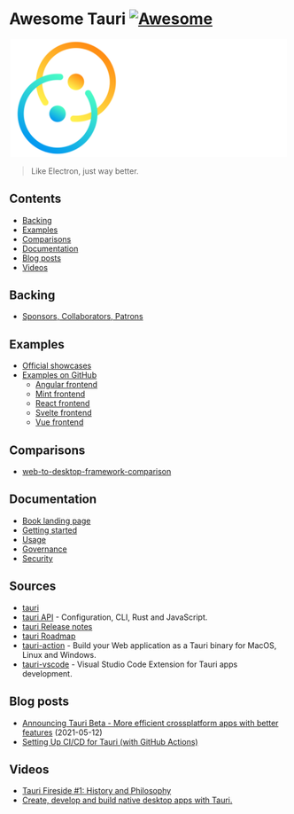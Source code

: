 # Awesome Tauri [![Awesome](https://awesome.re/badge.svg)](https://awesome.re)

<div align="center"><img width="500" src="tauri_with_wordmark.svg" alt="tauri logo"></div>

> Like Electron, just way better.

## Contents

- [Backing](#backing)
- [Examples](#examples)
- [Comparisons](#comparisons)
- [Documentation](#documentation)
- [Blog posts](#blog-posts)
- [Videos](#videos)

## Backing

- [Sponsors, Collaborators, Patrons](https://tauri.studio/en/partners)

## Examples

- [Official showcases](https://tauri.studio/en/showcase)
- [Examples on GitHub](https://github.com/search?q=topic%3Atauri)
  - [Angular frontend](https://github.com/search?q=topic%3Atauri+topic%3Aangular)
  - [Mint frontend](https://github.com/search?q=topic%3Atauri+topic%3Amint)
  - [React frontend](https://github.com/search?q=topic%3Atauri+topic%3Areact)
  - [Svelte frontend](https://github.com/search?q=topic%3Atauri+topic%3Asvelte)
  - [Vue frontend](https://github.com/search?q=topic%3Atauri+topic%3Avue)

## Comparisons

- [web-to-desktop-framework-comparison](https://github.com/Elanis/web-to-desktop-framework-comparison)

## Documentation

- [Book landing page](https://tauri.studio/en/docs/about/book)
- [Getting started](https://tauri.studio/en/docs/getting-started/intro)
- [Usage](https://tauri.studio/en/docs/usage/intro)
- [Governance](https://tauri.studio/en/docs/about/governance)
- [Security](https://tauri.studio/en/docs/about/security)

## Sources

- [tauri](https://github.com/tauri-apps/tauri)
- [tauri API](https://tauri.studio/en/docs/api/config) - Configuration, CLI, Rust and JavaScript.
- [tauri Release notes](https://tauri.studio/en/release-notes)
- [tauri Roadmap](https://tauri.studio/en/#roadmap)
- [tauri-action](https://github.com/tauri-apps/tauri-action) - Build your Web application as a Tauri binary for MacOS, Linux and Windows.
- [tauri-vscode](https://github.com/tauri-apps/tauri-vscode) - Visual Studio Code Extension for Tauri apps development.

## Blog posts

- [Announcing Tauri Beta - More efficient crossplatform apps with better features](https://dev.to/tauri/announcing-tauri-beta-more-efficient-crossplatform-apps-with-better-features-1nbd) (2021-05-12)
- [Setting Up CI/CD for Tauri (with GitHub Actions)](https://www.jacobbolda.com/setting-up-ci-and-cd-for-tauri)

## Videos

- [Tauri Fireside #1: History and Philosophy](https://www.youtube.com/watch?v=UxTJeEbZX-0)
- [Create, develop and build native desktop apps with Tauri.](https://www.youtube.com/watch?v=BhmXTi0X7Kg)
